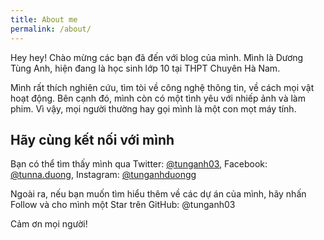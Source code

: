 ```yaml
---
title: About me
permalink: /about/
---
```


<p class="lead">Hey hey! Chào mừng các bạn đã đến với blog của mình. Mình là Dương Tùng Anh, hiện đang là học sinh lớp 10 tại THPT Chuyên Hà Nam.</p>

Mình rất thích nghiên cứu, tìm tòi về công nghệ thông tin, về cách mọi vật hoạt động. Bên cạnh đó, mình còn có một tình yêu với nhiếp ảnh và làm phim. Vì vậy, mọi người thường hay gọi mình là một con mọt máy tính.

## Hãy cùng kết nối với mình

Bạn có thể tìm thấy mình qua Twitter: [@tunganh03](https://twitter.com/tunganh03), Facebook: [@tunna.duong](https://facebook.com/tunna.duong), Instagram: [@tunganhduongg](https://instagram.com/tunganhduongg)

Ngoài ra, nếu bạn muốn tìm hiểu thêm về các dự án của mình, hãy nhấn Follow và cho mình một Star trên GitHub: @tunganh03

Cảm ơn mọi người!


